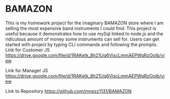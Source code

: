 # BAMAZON

This is my homework project for the imaginary BAMAZON store where I am selling the most expensive band instruments I could find.
This project is useful because it demonstrates how to use mySql linked to node.js and the ridiculous amount of money some instruments can sell for.
Users can get started with project by typing CLI commands and following the prompts.
Link for Customer JS
https://drive.google.com/file/d/1RAKetk_8h21Uq6ViscLmmAEPWqRzOoIb/view

Link for Manager JS
https://drive.google.com/file/d/1RAKetk_8h21Uq6ViscLmmAEPWqRzOoIb/view

Link to Repository
https://github.com/mnezz1131/BAMAZON
